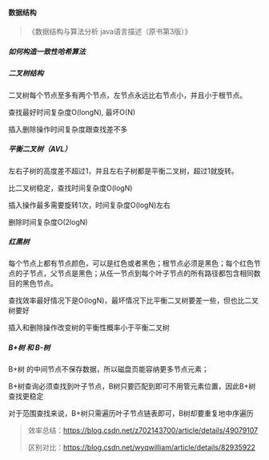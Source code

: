 #### 数据结构

> 《数据结构与算法分析 java语言描述（原书第3版）》

##### 如何构造一致性哈希算法



##### 二叉树结构

二叉树每个节点至多有两个节点，左节点永远比右节点小，并且小于根节点。

查找最好时间复杂度O(longN), 最坏O(N)

插入删除操作时间复杂度跟查找差不多

##### 平衡二叉树（AVL）

左右子树的高度差不超过1，并且左右子树都是平衡二叉树，超过1就旋转。

比二叉树稳定，查找时间复杂度O(logN)

插入操作最多需要旋转1次，时间复杂度O(logN)左右

删除时间复杂度O(2logN)

##### 红黑树

每个节点上都有节点颜色，可以是红色或者黑色；根节点必须是黑色；每个红色节点的子节点，父节点是黑色；从任一节点到每个叶子节点的所有路径都包含相同数目的黑色节点。

查找效率最好情况下是O(logN)，最坏情况下比平衡二叉树要差一些，但也比二叉树要好

插入和删除操作改变树的平衡性概率小于平衡二叉树

##### B+树 和 B-树

B+树 的中间节点不保存数据，所以磁盘页能容纳更多节点元素；

B+树查询必须查找到叶子节点，B树只要匹配到即可不用管元素位置，因此B+树查找更稳定

对于范围查找来说，B+树只需遍历叶子节点链表即可，B树却要重复地中序遍历

> 效率总结：https://blog.csdn.net/z702143700/article/details/49079107
>
> 区别对比：https://blog.csdn.net/wyqwilliam/article/details/82935922

